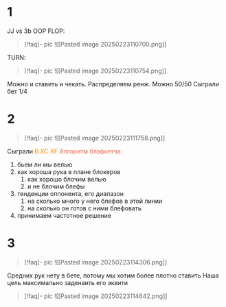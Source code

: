 # 1
JJ vs 3b OOP
FLOP:
> [!faq]- pic
>  ![[Pasted image 20250223110700.png]]

TURN:
> [!faq]- pic
>  ![[Pasted image 20250223110754.png]]

Можно и ставить и чекать. Распределяем ренж. Можно 50/50
Сыграли бет 1/4

# 2
> [!faq]- pic
>  ![[Pasted image 20250223111758.png]]

Сыграли <span style="color:rgb(255, 140, 0)">B XC XF</span>
<span style="color:rgb(255, 99, 71)">Алгоритм блафкетча:</span>
1. бьем ли мы велью
2. как хороша рука в плане блокеров
	1. как хорошо блочим велью 
	2. и не блочим блефы
3. тенденции оппонента, его диапазон
	1. на сколько много у него блефов в этой линии
	2. на сколько он готов с ними блефовать
4. принимаем частотное решение

# 3
> [!faq]- pic
>  ![[Pasted image 20250223114306.png]]

Средних рук нету в бете, потому мы хотим более плотно ставить
Наша цель максимально заденаить его эквити
> [!faq]- pic
>  ![[Pasted image 20250223114642.png]]


